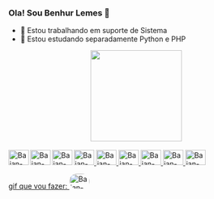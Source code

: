 ### Ola! Sou Benhur Lemes 👋

- 🔭 Estou trabalhando em suporte de Sistema
- 🌱 Estou estudando separadamente Python e PHP

<div align="center">
  <a href ="https://github.com/BenhurLemes">
  <img height="180em" src="https://github-readme-stats.vercel.app/api?username=BenhurLemes&show_icons=true&theme=github_dark&include_all_commits=true&count_private=true"/>
</div>
  
<div style="display" : inline_block><br>
  <img alt="Baian-Js" height="30" width="40" src="https://cdn.jsdelivr.net/gh/devicons/devicon/icons/javascript/javascript-original.svg">
  <img alt="Baian-PHP" height="30" width="40" src="https://cdn.jsdelivr.net/gh/devicons/devicon/icons/php/php-original.svg">
  <img alt="Baian-HTML" height="30" width="40" src="https://cdn.jsdelivr.net/gh/devicons/devicon/icons/html5/html5-original.svg">
  <img alt="Baian-CSS" height="30" width="40" src="https://cdn.jsdelivr.net/gh/devicons/devicon/icons/css3/css3-original.svg">
  <img alt="Baian-C#" height="30" width="40" src="https://cdn.jsdelivr.net/gh/devicons/devicon/icons/csharp/csharp-original.svg">
  <img alt="Baian-Python" height="30" width="40" src="https://cdn.jsdelivr.net/gh/devicons/devicon/icons/python/python-original.svg">

  <img alt="Baian-Gimp" align="left" height="30" width="40" src="https://cdn.jsdelivr.net/gh/devicons/devicon/icons/gimp/gimp-original.svg">
  <img alt="Baian-Unity" align="left" height="30" width="40" src="https://cdn.jsdelivr.net/gh/devicons/devicon/icons/unity/unity-original.svg">
  <img alt="Baian-Davinci" align="left" height="30" width="40" src="https://upload.wikimedia.org/wikipedia/commons/9/90/DaVinci_Resolve_17_logo.svg">
   
   gif que vou fazer:
  <img alt="Baian-pic" height="30" width="40" height="150" style="border-radius:50px;" src="">
</div>

##

<div>
</div>
